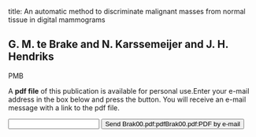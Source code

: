 title: An automatic method to discriminate malignant masses from normal tissue in digital mammograms

## G. M. te Brake and N. Karssemeijer and J. H. Hendriks
PMB

A <b>pdf file</b> of this publication is available for personal use.Enter your e-mail address in the box below and press the button. You will receive an e-mail message with a link to the pdf file.
<form action="sender.php">  <input type="text" name="email">  <input type="submit" value="Send Brak00.pdf:pdfBrak00.pdf:PDF by e-mail"></form>